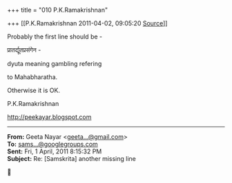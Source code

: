 +++
title = "010 P.K.Ramakrishnan"

+++
[[P.K.Ramakrishnan	2011-04-02, 09:05:20 [Source](https://groups.google.com/g/samskrita/c/EfXC_JYob8s)]]



  

Probably the first line should be -

  

प्रातर्द्यूतप्रसंगेन -

dyuta meaning gambling refering

to Mahabharatha.

  

Otherwise it is OK.

  

P.K.Ramakrishnan

<http://peekayar.blogspot.com>

  

  

------------------------------------------------------------------------

**From:** Geeta Nayar \<[geeta...@gmail.com]()\>  
**To:** [sams...@googlegroups.com]()  
**Sent:** Fri, 1 April, 2011 8:15:32 PM  
**Subject:** Re: \[Samskrita\] another missing line  



